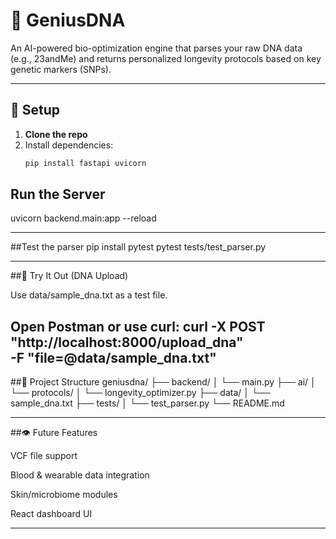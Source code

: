 # 🧬 GeniusDNA

An AI-powered bio-optimization engine that parses your raw DNA data (e.g., 23andMe) and returns personalized longevity protocols based on key genetic markers (SNPs).

---

## 🚀 Setup

1. **Clone the repo**
2. Install dependencies:
   ```bash
   pip install fastapi uvicorn
## Run the Server
uvicorn backend.main:app --reload

---

##Test the parser
pip install pytest
pytest tests/test_parser.py

---

##🧪 Try It Out (DNA Upload)

Use data/sample_dna.txt as a test file.

Open Postman or use curl:
curl -X POST "http://localhost:8000/upload_dna" \
     -F "file=@data/sample_dna.txt"
---

##📁 Project Structure
geniusdna/
├── backend/
│   └── main.py
├── ai/
│   └── protocols/
│       └── longevity_optimizer.py
├── data/
│   └── sample_dna.txt
├── tests/
│   └── test_parser.py
└── README.md

---

##👁️ Future Features

VCF file support

Blood & wearable data integration

Skin/microbiome modules

React dashboard UI


---








